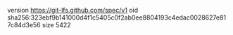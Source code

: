 version https://git-lfs.github.com/spec/v1
oid sha256:323ebf9b141000d4f1c5405c0f2ab0ee8804193c4edac0028627e817c84d3e56
size 5422
